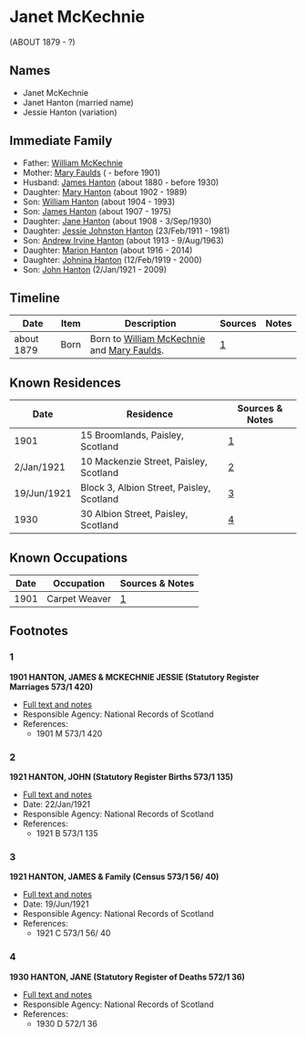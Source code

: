 ﻿---
layout: person
subject_key: i47324688
permalink: /people/i47324688
---

# Janet McKechnie
(ABOUT 1879 - ?)

## Names

* Janet McKechnie
* Janet Hanton (married name)
* Jessie Hanton (variation)

## Immediate Family

* Father: [William McKechnie](./@95027126@-william-mckechnie-b-d.md)
* Mother: [Mary Faulds](./@14943438@-mary-faulds-b-d1901.md) ( - before 1901)
* Husband: [James Hanton](./@71830064@-james-hanton-b1880-d1930.md) (about 1880 - before 1930)
* Daughter: [Mary Hanton](./@24857040@-mary-hanton-b1902-d1989.md) (about 1902 - 1989)
* Son: [William Hanton](./@19187808@-william-hanton-b1904-d1993.md) (about 1904 - 1993)
* Son: [James Hanton](./@30630538@-james-hanton-b1907-d1975.md) (about 1907 - 1975)
* Daughter: [Jane Hanton](./@65592941@-jane-hanton-b1908-d1930-9-3.md) (about 1908 - 3/Sep/1930)
* Daughter: [Jessie Johnston Hanton](./@56011610@-jessie-johnston-hanton-b1911-2-23-d1981.md) (23/Feb/1911 - 1981)
* Son: [Andrew Irvine Hanton](./@53392578@-andrew-irvine-hanton-b1913-d1963-8-9.md) (about 1913 - 9/Aug/1963)
* Daughter: [Marion Hanton](./@27083581@-marion-hanton-b1916-d2014.md) (about 1916 - 2014)
* Daughter: [Johnina Hanton](./@68592798@-johnina-hanton-b1919-2-12-d2000.md) (12/Feb/1919 - 2000)
* Son: [John Hanton](./@30651959@-john-hanton-b1921-1-2-d2009.md) (2/Jan/1921 - 2009)

## Timeline

Date | Item | Description | Sources | Notes
---|---|---|---|---
about 1879 | Born | Born to [William McKechnie](./@95027126@-william-mckechnie-b-d.md) and [Mary Faulds](./@14943438@-mary-faulds-b-d1901.md). | [1](#1) | 

## Known Residences

Date | Residence | Sources & Notes
---|---|---
1901 | 15 Broomlands, Paisley, Scotland | [1](#1)
2/Jan/1921 | 10 Mackenzie Street, Paisley, Scotland | [2](#2)
19/Jun/1921 | Block 3, Albion Street, Paisley, Scotland | [3](#3)
1930 | 30 Albion Street, Paisley, Scotland | [4](#4)

## Known Occupations

Date | Occupation | Sources & Notes
---|---|---
1901 | Carpet Weaver | [1](#1)

## Footnotes

### 1

**1901 HANTON, JAMES & MCKECHNIE JESSIE (Statutory Register Marriages 573/1 420)**

* [Full text and notes](../sources/@47186563@-1901-hanton,-james-&-mckechnie-jessie-statutory-register-marriages-573-1-420-.md)
* Responsible Agency: National Records of Scotland
* References: 
  * 1901 M 573/1 420

### 2

**1921 HANTON, JOHN (Statutory Register Births 573/1 135)**

* [Full text and notes](../sources/@48543647@-1921-hanton,-john-statutory-register-births-573-1-135-.md)
* Date: 22/Jan/1921
* Responsible Agency: National Records of Scotland
* References: 
  * 1921 B 573/1 135

### 3

**1921 HANTON, JAMES & Family (Census 573/1 56/ 40)**

* [Full text and notes](../sources/@76935052@-1921-hanton,-james-&-family-census-573-1-56-40-.md)
* Date: 19/Jun/1921
* Responsible Agency: National Records of Scotland
* References: 
  * 1921 C 573/1 56/ 40

### 4

**1930 HANTON, JANE (Statutory Register of Deaths 572/1 36)**

* [Full text and notes](../sources/@74867668@-1930-hanton,-jane-statutory-register-of-deaths-572-1-36-.md)
* Responsible Agency: National Records of Scotland
* References: 
  * 1930 D 572/1 36

